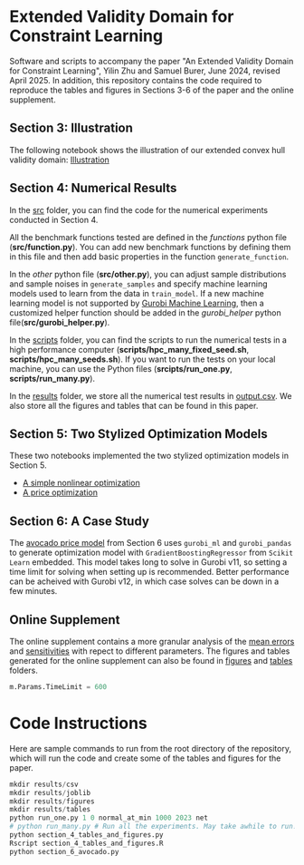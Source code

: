 #  Extended Validity Domain for Constraint Learning

Software and scripts to accompany the paper "An Extended Validity Domain for Constraint Learning", Yilin Zhu and Samuel Burer, June 2024, revised April 2025. In addition, this repository contains the code required to reproduce the tables and figures in Sections 3-6 of the paper and the online supplement.

## Section 3: Illustration

The following notebook shows the illustration of our extended convex hull validity domain: [Illustration](scripts/section_3_illustration.ipynb)

## Section 4: Numerical Results

In the [src](src) folder, you can find the code for the numerical experiments conducted in Section 4.

All the benchmark functions tested are defined in the *functions* python file (**src/function.py**). You can add new benchmark functions by defining them in this file and then add basic properties in the function `generate_function`.

In the *other* python file (**src/other.py**), you can adjust sample distributions and sample noises in `generate_samples` and specify machine learning models used to learn from the data in `train_model`. If a new machine learning model is not supported by [Gurobi Machine Learning](https://gurobi-machinelearning.readthedocs.io/en/stable/index.html), then a customized helper function should be added in the *gurobi_helper* python file(**src/gurobi_helper.py**).

In the [scripts](scripts) folder, you can find the scripts to run the numerical tests in a high performance computer (**scripts/hpc_many_fixed_seed.sh**, **scripts/hpc_many_seeds.sh**). If you want to run the tests on your local machine, you can use the Python files (**srcipts/run_one.py**, **scripts/run_many.py**).

In the [results](results) folder, we store all the numerical test results in [output.csv](results/output.csv). We also store all the figures and tables that can be found in this paper.

## Section 5: Two Stylized Optimization Models

These two notebooks implemented the two stylized optimization models in Section 5.

 - [A simple nonlinear optimization](scripts/section_5_nonlinear_optimization.ipynb)
 - [A price optimization](scripts/section_5_price_optimization.ipynb)
 
## Section 6: A Case Study
The [avocado price model](scripts/section_6_avocado.py) from Section 6 uses `gurobi_ml` and `gurobi_pandas` to generate optimization model with `GradientBoostingRegressor` from `Scikit Learn` embedded. This model takes long to solve in Gurobi v11, so setting a time limit for solving when setting up is recommended. Better performance can be acheived with Gurobi v12, in which case solves can be down in a few minutes.

## Online Supplement
The online supplement contains a more granular analysis of the [mean errors](scripts/section_s2_mean_errors.ipynb) and [sensitivities](scripts/section_s3_sensitivity.ipynb) with repect to different parameters. The figures and tables generated for the online supplement can also be found in [figures](figures) and [tables](tables) folders.

```python
m.Params.TimeLimit = 600
```
 

# Code Instructions

Here are sample commands to run from the root directory of the repository, which will run the code and create some of the tables and figures for the paper.  

```python
mkdir results/csv
mkdir results/joblib
mkdir results/figures
mkdir results/tables
python run_one.py 1 0 normal_at_min 1000 2023 net
# python run_many.py # Run all the experiments. May take awhile to run!
python section_4_tables_and_figures.py
Rscript section_4_tables_and_figures.R
python section_6_avocado.py
```
